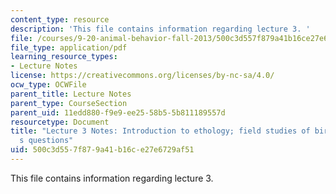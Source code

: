 ```yaml
---
content_type: resource
description: 'This file contains information regarding lecture 3. '
file: /courses/9-20-animal-behavior-fall-2013/500c3d557f879a41b16ce27e6729af51_MIT9_20F13_Lec3.pdf
file_type: application/pdf
learning_resource_types:
- Lecture Notes
license: https://creativecommons.org/licenses/by-nc-sa/4.0/
ocw_type: OCWFile
parent_title: Lecture Notes
parent_type: CourseSection
parent_uid: 11edd880-f9e9-ee25-58b5-5b811189557d
resourcetype: Document
title: "Lecture 3 Notes: Introduction to ethology; field studies of birds; Niko Tinbergen\u2019\
  s questions"
uid: 500c3d55-7f87-9a41-b16c-e27e6729af51
---
```

This file contains information regarding lecture 3. 
